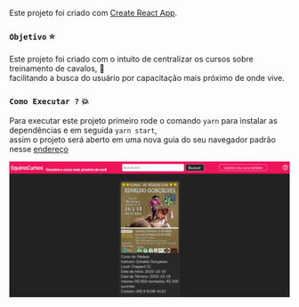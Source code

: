 Este projeto foi criado com [Create React App](https://github.com/facebook/create-react-app).


### `Objetivo` :star:

Este projeto foi criado com o intuito de centralizar os cursos sobre treinamento de cavalos, :horse: <br />
facilitando a busca do usuário por capacitação mais próximo de onde vive.

### `Como Executar ?` :boom:

Para executar este projeto primeiro rode o comando `yarn` para instalar as dependências e em seguida `yarn start`, <br />
assim o projeto será aberto em uma nova guia do seu navegador padrão nesse [endereço](http://localhost:3000) 

![Print1](https://github.com/MatheusMoreiraDosSantos/equinocursos-frontend/blob/master/Capturar.PNG)
